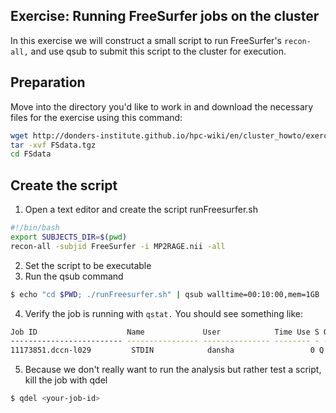 ## Exercise: Running FreeSurfer jobs on the cluster
In this exercise we will construct a small script to run FreeSurfer's `recon-all,` and use qsub to submit this script to the cluster for execution.
## Preparation
Move into the directory you'd like to work in and download the necessary files for the exercise using this command:
```bash
wget http://donders-institute.github.io/hpc-wiki/en/cluster_howto/exercise_freesurfer/FSdata.tgz
tar -xvf FSdata.tgz
cd FSdata
```
## Create the script 
 1. Open a text editor and create the script runFreesurfer.sh
 ```bash
 #!/bin/bash
 export SUBJECTS_DIR=$(pwd)
 recon-all -subjid FreeSurfer -i MP2RAGE.nii -all
 ```
 2. Set the script to be executable
 3. Run the qsub command
 ```bash
 $ echo "cd $PWD; ./runFreesurfer.sh" | qsub walltime=00:10:00,mem=1GB 
 ```
 4. Verify the job is running with `qstat.` You should see something like:
 ```bash
 Job ID                    Name             User            Time Use S Queue
 ------------------------- ---------------- --------------- -------- - -----
 11173851.dccn-l029         STDIN            dansha                 0 Q long
 ```
5. Because we don't really want to run the analysis but rather test a script, kill the job with qdel
 ```bash
 $ qdel <your-job-id>
 ```
